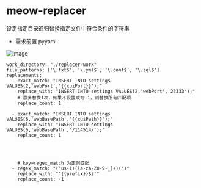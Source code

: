 # meow-replacer 


设定指定目录递归替换指定文件中符合条件的字符串

* 需求前置 pyyaml

![image](https://github.com/user-attachments/assets/1e6d842e-3484-4062-a633-7b245a723b0d)



```
work_directory: "./replacer-work"
file_patterns: ['\.txt$', '\.yml$', '\.conf$', '\.sql$']
replacements:
  - exact_match: "INSERT INTO settings VALUES(2,'webPort','{{xuiPort}}');"
    replace_with: "INSERT INTO settings VALUES(2,'webPort','23333');"
    # 最多替换1次，如果不设置或为-1，则替换所有匹配项
    replace_count: 1  
    
  - exact_match: "INSERT INTO settings VALUES(6,'webBasePath','{{xuiPath}}');"
    replace_with: "INSERT INTO settings VALUES(6,'webBasePath','/114514/');"
    replace_count: 1




    # key=regex_match 为正则匹配
  - regex_match: "('us-1)([a-zA-Z0-9-_]+)(')"
    replace_with: "'{{prefix}}$2'"
    replace_count: -1

```
